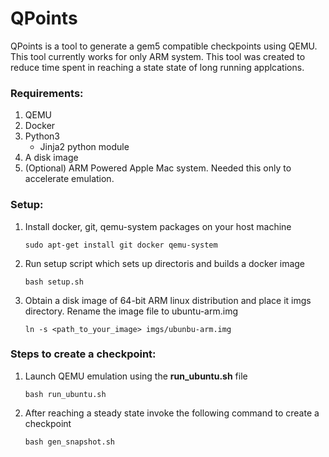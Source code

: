 # QPoints

QPoints is a tool to generate a gem5 compatible checkpoints 
using QEMU. This tool currently works for only ARM system. 
This tool was created to reduce time spent in reaching
a state state of long running applcations.

### Requirements:
1. QEMU
2. Docker
3. Python3
   - Jinja2 python module
5. A disk image
6. (Optional) ARM Powered Apple Mac system. Needed this only to accelerate emulation.

### Setup:
1. Install docker, git, qemu-system packages on your host machine
   ```
   sudo apt-get install git docker qemu-system
   ```
2. Run setup script which sets up directoris and builds a docker image
   ```
   bash setup.sh
   ```
3. Obtain a disk image of 64-bit ARM linux distribution and place it imgs directory.
   Rename the image file to ubuntu-arm.img
   ```
   ln -s <path_to_your_image> imgs/ubunbu-arm.img
   ```

### Steps to create a checkpoint:
1. Launch QEMU emulation using the **run_ubuntu.sh** file
   ```
   bash run_ubuntu.sh
   ```
2. After reaching a steady state invoke the following command to create a checkpoint
   ```
   bash gen_snapshot.sh
   ```
